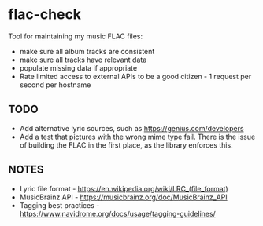 # flac-check

Tool for maintaining my music FLAC files:
* make sure all album tracks are consistent
* make sure all tracks have relevant data
* populate missing data if appropriate
* Rate limited access to external APIs to be a good citizen - 1 request per second per hostname

## TODO
* Add alternative lyric sources, such as https://genius.com/developers
* Add a test that pictures with the wrong mime type fail. There is the issue of building the FLAC in the first place, as the library enforces this.

## NOTES

* Lyric file format - https://en.wikipedia.org/wiki/LRC_(file_format)
* MusicBrainz API - https://musicbrainz.org/doc/MusicBrainz_API
* Tagging best practices - https://www.navidrome.org/docs/usage/tagging-guidelines/
